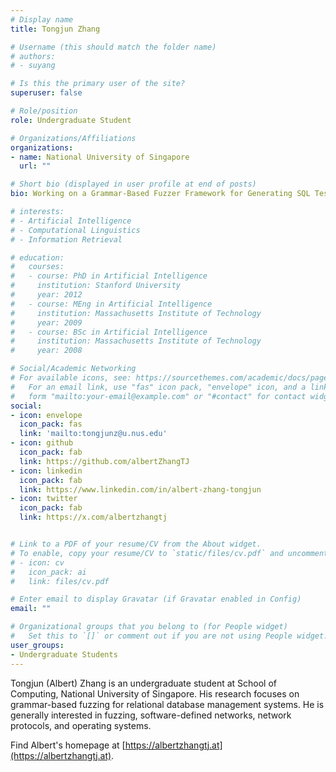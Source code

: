 ```yaml
---
# Display name
title: Tongjun Zhang

# Username (this should match the folder name)
# authors:
# - suyang

# Is this the primary user of the site?
superuser: false

# Role/position
role: Undergraduate Student

# Organizations/Affiliations
organizations:
- name: National University of Singapore
  url: ""

# Short bio (displayed in user profile at end of posts)
bio: Working on a Grammar-Based Fuzzer Framework for Generating SQL Test Cases From Grammar Specifications

# interests:
# - Artificial Intelligence
# - Computational Linguistics
# - Information Retrieval

# education:
#   courses:
#   - course: PhD in Artificial Intelligence
#     institution: Stanford University
#     year: 2012
#   - course: MEng in Artificial Intelligence
#     institution: Massachusetts Institute of Technology
#     year: 2009
#   - course: BSc in Artificial Intelligence
#     institution: Massachusetts Institute of Technology
#     year: 2008

# Social/Academic Networking
# For available icons, see: https://sourcethemes.com/academic/docs/page-builder/#icons
#   For an email link, use "fas" icon pack, "envelope" icon, and a link in the
#   form "mailto:your-email@example.com" or "#contact" for contact widget.
social:
- icon: envelope
  icon_pack: fas
  link: 'mailto:tongjunz@u.nus.edu'
- icon: github
  icon_pack: fab
  link: https://github.com/albertZhangTJ
- icon: linkedin
  icon_pack: fab
  link: https://www.linkedin.com/in/albert-zhang-tongjun
- icon: twitter
  icon_pack: fab
  link: https://x.com/albertzhangtj


# Link to a PDF of your resume/CV from the About widget.
# To enable, copy your resume/CV to `static/files/cv.pdf` and uncomment the lines below.
# - icon: cv
#   icon_pack: ai
#   link: files/cv.pdf

# Enter email to display Gravatar (if Gravatar enabled in Config)
email: ""

# Organizational groups that you belong to (for People widget)
#   Set this to `[]` or comment out if you are not using People widget.
user_groups:
- Undergraduate Students
---
```

Tongjun (Albert) Zhang is an undergraduate student at School of Computing, National University of Singapore.
His research focuses on grammar-based fuzzing for relational database management systems. 
He is generally interested in fuzzing, software-defined networks, network protocols, and operating systems.

Find Albert's homepage at [https://albertzhangtj.at](https://albertzhangtj.at).
